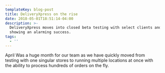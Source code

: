 ```yaml
---
templateKey: blog-post
title: DeliveryXpress on the rise
date: 2018-05-01T18:51:14-04:00
description: >-
  DeliveryXpress moves into closed beta testing with select clients and is
  showing an alarming success. 
tags:
  - ''
---
```

April Was a huge month for our team as we have quickly moved from testing with one singular stores to running multiple locations at once with the ability to process hundreds of orders on the fly.
